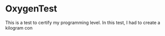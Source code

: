 # OxygenTest  
This is a test to certify my programming level. In this test, I had to create a kilogram con                                                                       
      
